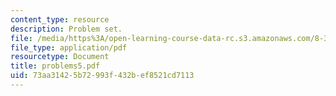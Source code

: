 ```yaml
---
content_type: resource
description: Problem set.
file: /media/https%3A/open-learning-course-data-rc.s3.amazonaws.com/8-325-relativistic-quantum-field-theory-iii-spring-2003/73aa31425b72993f432bef8521cd7113_problems5.pdf
file_type: application/pdf
resourcetype: Document
title: problems5.pdf
uid: 73aa3142-5b72-993f-432b-ef8521cd7113
---
```

